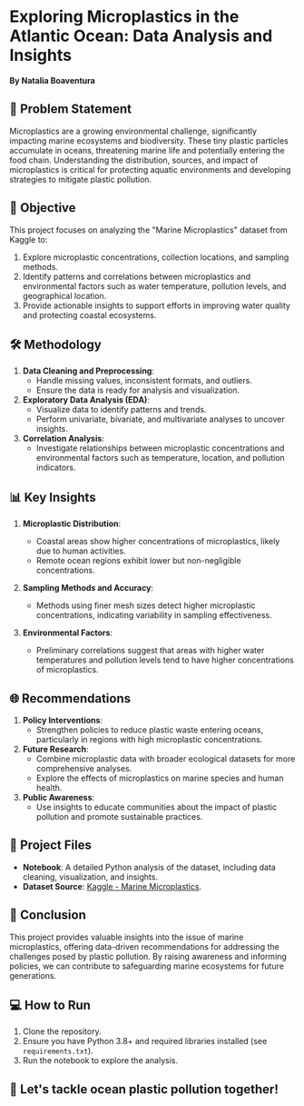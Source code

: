 # Exploring Microplastics in the Atlantic Ocean: Data Analysis and Insights  
**By Natalia Boaventura**  

## 🌊 Problem Statement  
Microplastics are a growing environmental challenge, significantly impacting marine ecosystems and biodiversity. These tiny plastic particles accumulate in oceans, threatening marine life and potentially entering the food chain. Understanding the distribution, sources, and impact of microplastics is critical for protecting aquatic environments and developing strategies to mitigate plastic pollution.  

## 🎯 Objective  
This project focuses on analyzing the "Marine Microplastics" dataset from Kaggle to:  
1. Explore microplastic concentrations, collection locations, and sampling methods.  
2. Identify patterns and correlations between microplastics and environmental factors such as water temperature, pollution levels, and geographical location.  
3. Provide actionable insights to support efforts in improving water quality and protecting coastal ecosystems.  

## 🛠️ Methodology  
1. **Data Cleaning and Preprocessing**:  
   - Handle missing values, inconsistent formats, and outliers.  
   - Ensure the data is ready for analysis and visualization.  
2. **Exploratory Data Analysis (EDA)**:  
   - Visualize data to identify patterns and trends.  
   - Perform univariate, bivariate, and multivariate analyses to uncover insights.  
3. **Correlation Analysis**:  
   - Investigate relationships between microplastic concentrations and environmental factors such as temperature, location, and pollution indicators.  

## 📊 Key Insights  
1. **Microplastic Distribution**:  
   - Coastal areas show higher concentrations of microplastics, likely due to human activities.  
   - Remote ocean regions exhibit lower but non-negligible concentrations.  

2. **Sampling Methods and Accuracy**:  
   - Methods using finer mesh sizes detect higher microplastic concentrations, indicating variability in sampling effectiveness.  

3. **Environmental Factors**:  
   - Preliminary correlations suggest that areas with higher water temperatures and pollution levels tend to have higher concentrations of microplastics.  

## 🌐 Recommendations  
1. **Policy Interventions**:  
   - Strengthen policies to reduce plastic waste entering oceans, particularly in regions with high microplastic concentrations.  
2. **Future Research**:  
   - Combine microplastic data with broader ecological datasets for more comprehensive analyses.  
   - Explore the effects of microplastics on marine species and human health.  
3. **Public Awareness**:  
   - Use insights to educate communities about the impact of plastic pollution and promote sustainable practices.  

## 📁 Project Files  
- **Notebook**: A detailed Python analysis of the dataset, including data cleaning, visualization, and insights.  
- **Dataset Source**: [Kaggle - Marine Microplastics](https://www.kaggle.com/datasets/william2020/marine-microplastics).  

## 📝 Conclusion  
This project provides valuable insights into the issue of marine microplastics, offering data-driven recommendations for addressing the challenges posed by plastic pollution. By raising awareness and informing policies, we can contribute to safeguarding marine ecosystems for future generations.  

## 💻 How to Run  
1. Clone the repository.  
2. Ensure you have Python 3.8+ and required libraries installed (see `requirements.txt`).  
3. Run the notebook to explore the analysis.  

## 🌟 Let's tackle ocean plastic pollution together!  
